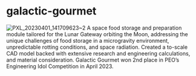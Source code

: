# galactic-gourmet
![PXL_20230401_141709623~2](https://github.com/kennicew/galactic-gourmet/assets/100051273/9b6289e3-8022-48d8-bbb2-96c5f1df398b)
A space food storage and preparation module tailored for the Lunar Gateway orbiting the Moon, addressing the unique challenges of food storage in a microgravity environment, unpredictable rotting conditions, and space radiation. Created a to-scale CAD model backed with extensive research and engineering calculations, and material consideration. Galactic Gourmet won 2nd place in PEO’s Engineering Idol Competition in April 2023.
